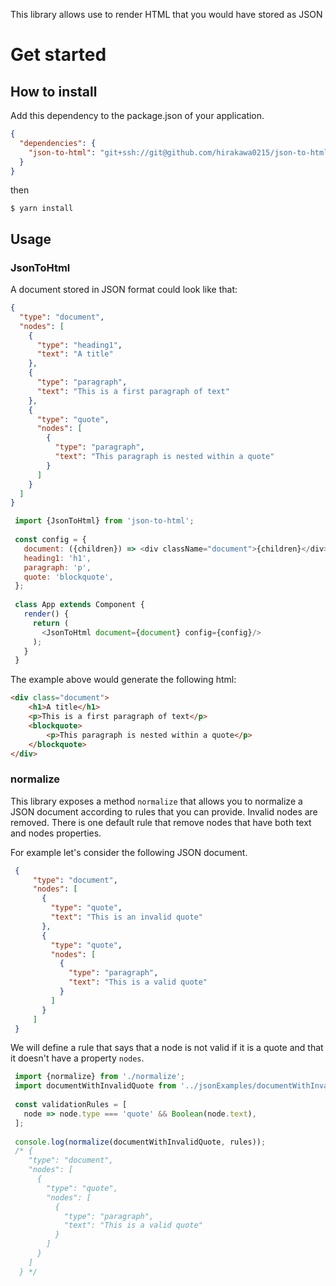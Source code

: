 This library allows use to render HTML that you would have stored as JSON

# Get started

## How to install

Add this dependency to the package.json of your application.

```json
{
  "dependencies": {
    "json-to-html": "git+ssh://git@github.com/hirakawa0215/json-to-html.git"
  }
}
```

then

    $ yarn install

## Usage

### JsonToHtml

A document stored in JSON format could look like that:

```json
{
  "type": "document",
  "nodes": [
    {
      "type": "heading1",
      "text": "A title"
    },
    {
      "type": "paragraph",
      "text": "This is a first paragraph of text"
    },
    {
      "type": "quote",
      "nodes": [
        {
          "type": "paragraph",
          "text": "This paragraph is nested within a quote"
        }      
      ]
    }
  ]
}
```

```javascript
 import {JsonToHtml} from 'json-to-html';
 
 const config = {
   document: ({children}) => <div className="document">{children}</div>,
   heading1: 'h1',
   paragraph: 'p',
   quote: 'blockquote',
 };
 
 class App extends Component {
   render() {
     return (
       <JsonToHtml document={document} config={config}/>
     );
   }
 }
``` 

The example above would generate the following html:

```html
<div class="document">
    <h1>A title</h1>
    <p>This is a first paragraph of text</p>
    <blockquote>
        <p>This paragraph is nested within a quote</p>    
    </blockquote>
</div>
```

### normalize

This library exposes a method `normalize` that allows you to normalize a JSON document according to rules that
 you can provide. Invalid nodes are removed. There is one default rule that remove nodes that have both 
 text and nodes properties.
 
For example let's consider the following JSON document.
 
```json
 {
     "type": "document",
     "nodes": [
       {
         "type": "quote",
         "text": "This is an invalid quote"
       },
       {
         "type": "quote",
         "nodes": [
           {
             "type": "paragraph",
             "text": "This is a valid quote"
           }
         ]
       }
     ]
 }
```
 
We will define a rule that says that a node is not valid if it is a quote and that it doesn't have a 
property `nodes`. 
 
```javascript
 import {normalize} from './normalize';
 import documentWithInvalidQuote from '../jsonExamples/documentWithInvalidQuote';
 
 const validationRules = [
   node => node.type === 'quote' && Boolean(node.text),
 ];
 
 console.log(normalize(documentWithInvalidQuote, rules));
 /* {
    "type": "document",
    "nodes": [
      {
        "type": "quote",
        "nodes": [
          {
            "type": "paragraph",
            "text": "This is a valid quote"
          }
        ]
      }
    ]
  } */
``` 